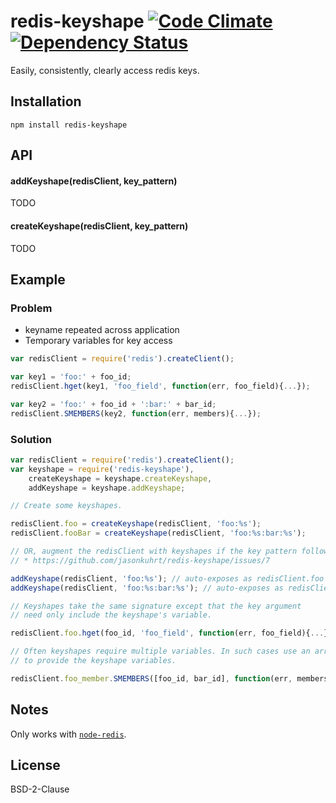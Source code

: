 # redis-keyshape [![Code Climate](https://codeclimate.com/github/jasonkuhrt/redis-keyshape.png)](https://codeclimate.com/github/jasonkuhrt/redis-keyshape) [![Dependency Status](https://gemnasium.com/jasonkuhrt/redis-keyshape.png)](https://gemnasium.com/jasonkuhrt/redis-keyshape)

Easily, consistently, clearly access redis keys.


## Installation
```
npm install redis-keyshape
```


## API

#### addKeyshape(redisClient, key_pattern)
  TODO

#### createKeyshape(redisClient, key_pattern)
  TODO


## Example

### Problem
- keyname repeated across application
- Temporary variables for key access

```js
var redisClient = require('redis').createClient();

var key1 = 'foo:' + foo_id;
redisClient.hget(key1, 'foo_field', function(err, foo_field){...});

var key2 = 'foo:' + foo_id + ':bar:' + bar_id;
redisClient.SMEMBERS(key2, function(err, members){...});
```

### Solution

```js
var redisClient = require('redis').createClient();
var keyshape = require('redis-keyshape'),
    createKeyshape = keyshape.createKeyshape,
    addKeyshape = keyshape.addKeyshape;

// Create some keyshapes.

redisClient.foo = createKeyshape(redisClient, 'foo:%s');
redisClient.fooBar = createKeyshape(redisClient, 'foo:%s:bar:%s');

// OR, augment the redisClient with keyshapes if the key pattern follows convention*.
// * https://github.com/jasonkuhrt/redis-keyshape/issues/7

addKeyshape(redisClient, 'foo:%s'); // auto-exposes as redisClient.foo
addKeyshape(redisClient, 'foo:%s:bar:%s'); // auto-exposes as redisClient.foo_bar

// Keyshapes take the same signature except that the key argument
// need only include the keyshape's variable.

redisClient.foo.hget(foo_id, 'foo_field', function(err, foo_field){...})

// Often keyshapes require multiple variables. In such cases use an array
// to provide the keyshape variables.

redisClient.foo_member.SMEMBERS([foo_id, bar_id], function(err, members){...})
```

## Notes

Only works with [`node-redis`](https://github.com/mranney/node_redis).


## License

  BSD-2-Clause
